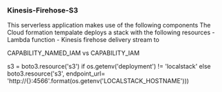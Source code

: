 ### Kinesis-Firehose-S3 ###


This serverless application makes use of the following components
The Cloud formation tempalate deploys a stack with the following resources
    - Lambda function
    - Kinesis firehose delivery stream  to


CAPABILITY_NAMED_IAM vs CAPABILITY_IAM

s3 = boto3.resource('s3') if os.getenv('deployment') != 'localstack' else \
    boto3.resource('s3', endpoint_url= 'http://{}:4566'.format(os.getenv('LOCALSTACK_HOSTNAME')))